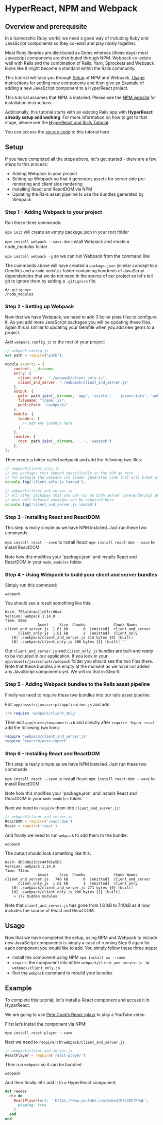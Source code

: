 # HyperReact, NPM and Webpack

## Overview and prerequisite

In a Isomorphic Ruby world, we need a good way of including Ruby and JavaScript components so they co-exist and play nicely together.

Most Ruby libraries are distributed as Gems whereas (these days) most Javascript components are distributed through NPM. Webpack co-exists well with Rails and the combination of Rails, Yarn, Sprockets and Webpack looks like it might become a standard within the Rails community.

This tutorial will take you through [Setup](#setup) of NPM and Webpack, [Usage](#usage) instructions for adding new components and then give an [Example](#example) of adding a new JavaScript component to a HyperReact project.

This tutorial assumes that NPM is installed. Please see the [NPM website](https://www.npmjs.com/) for installation instructions.

Additionally, this tutorial starts with an existing Rails app with **HyperReact already setup and working**. For more information on how to get to that stage, please see the [HyperReact and Rails Tutorial](http://ruby-hyperloop.io/tutorials/hyperreact_with_rails/).

You can access the [source code]((https://github.com/barriehadfield/tutorial-hyperreact-webpack)) to this tutorial here.

## Setup

If you have completed all the steps above, let's get started - there are a few steps to this process:
+ Adding Webpack to your project
+ Setting up Webpack so that it generates assets for server side pre-rendering and client side rendering
+ Installing React and ReactDOM via NPM
+ Updating the Rails asset pipeline to use the bundles generated by Webpack

### Step 1 - Adding Webpack to your project

Run these three commands:

`npm init` will create an empty package.json in your root folder

`npm install webpack --save-dev` install Webpack and create a node_modules folder

`npm install webpack -g` so we can run Webpack from the command line

The commands above will have created a `package.json` (similar concept to a Gemfile) and a `node_modules` folder containing hundreds of JavaScript dependancies that we do not need in the source of our project so let's tell git to ignore them by adding a `.gitignore` file:

```
#/.gitignore
/node_modules
```

### Step 2 - Setting up Webpack

Now that we have Webpack, we need to add 3 boiler plate files to configure it. As you add more JavaScript packages you will be updating these files. Again this is similar to updating your Gemfile when you add new gems to a project.

Add `webpack.config.js` to the root of your project:

```javascript
// webpack.config.js
var path = require("path");

module.exports = {
    context: __dirname,
    entry: {
      client_only:  "./webpack/client_only.js",
      client_and_server: "./webpack/client_and_server.js"
    },
    output: {
      path: path.join(__dirname, 'app', 'assets',   'javascripts', 'webpack'),
      filename: "[name].js",
      publicPath: "/webpack/"
    },
    module: {
      loaders: [
        // add any loaders here
      ]
    },
    resolve: {
      root: path.join(__dirname, '..', 'webpack')
    },
};
```

Then create a folder called webpack and add the following two files:

```javascript
// webpack/client_only.js
// any packages that depend specifically on the DOM go here
// for example the webpack css loader generates code that will break prerendering
console.log('client_only.js loaded');
```

```javascript
// webpack/client_and_server.js
// all other packages that you can run on both server (prerendering) and client go here
// most well behaved packages can be required here
console.log('client_and_server.js loaded')
```

### Step 3 - Installing React and ReactDOM

This step is really simple as we have NPM installed. Just run these two commands:

`npm install react --save` to install React
`npm install react-dom --save` to install ReactDOM

Note how this modifies your 'package.json' and installs React and ReactDOM in your `node_modules` folder.

### Step 4 - Using Webpack to build your client and server bundles

Simply run this command:

`webpack`

You should see a result something like this:

```
Hash: 756a1dc4a11c8fccd0a4
Version: webpack 1.14.0
Time: 55ms
               Asset     Size  Chunks             Chunk Names
client_and_server.js  1.61 kB       0  [emitted]  client_and_server
      client_only.js  1.61 kB       1  [emitted]  client_only
   [0] ./webpack/client_and_server.js 214 bytes {0} [built]
   [0] ./webpack/client_only.js 206 bytes {1} [built]```
```
Our `client_and_server.js` and `client_only.js` bundles are built and ready to be included in our application. If you look in your `app/assets/javascripts/webpack` folder you should see the two files there. Note that these bundles are empty at the moment as we have not added any JavaScript components yet. We will do that in Step 6.

### Step 5 - Adding Webpack bundles to the Rails asset pipeline

Finally we need to require these two bundles into our rails asset pipeline.

Edit `app/assets/javascript/application.js` and add

```ruby
//= require 'webpack/client_only'
```

Then edit `app/views/components.rb` and directly after `require 'hyper-react'` add the following two lines:

```ruby
require 'webpack/client_and_server.js'
require 'reactrb/auto-import'
```

### Step 6 - Installing React and ReactDOM

This step is really simple as we have NPM installed. Just run these two commands:

`npm install react --save` to install React
`npm install react-dom --save` to install ReactDOM

Note how this modifies your 'package.json' and installs React and ReactDOM in your `node_modules` folder.

Next we need to `require` them into `client_and_server.js`:

```javascript
// webpack/client_and_server.js
ReactDOM = require('react-dom')
React = require('react')
```

And finally we need to run `webpack` to add them to the bundle:

```
webpack
```

The output should look something like this:

```
Hash: db338e21dcc44f66e5b5
Version: webpack 1.14.0
Time: 737ms
               Asset     Size  Chunks             Chunk Names
client_and_server.js   740 kB       0  [emitted]  client_and_server
      client_only.js  1.61 kB       1  [emitted]  client_only
   [0] ./webpack/client_and_server.js 271 bytes {0} [built]
   [0] ./webpack/client_only.js 206 bytes {1} [built]
    + 177 hidden modules
```

Note that `client_and_server.js` has gone from 1.61kB to 740kB as it now includes the source of React and ReactDOM.

## Usage

Now that we have completed the setup, using NPM and Webpack to include new JavaScript components is simply a case of running Step 6 again for each component you would like to add. You simply follow these three steps:

+ Install the component using NPM `npm install xx --save`
+ `require` the component into either `webpack/client_and_server.js ` or `webpack/client_only.js `
+ Run the `webpack` command to rebuild your bundles

## Example

To complete this tutorial, let's install a React component and access it in HyperReact.

We are going to use [Pete Cook’s React rplayr](https://github.com/CookPete/playr) to play a YouTube video.

First let’s install the component via NPM:

```
npm install react-player --save
```

Next we need to `require` it in `webpack/client_and_server.js`

```javascript
// webpack/client_and_server.js
ReactPlayer = require('react-player')
```

Then run `webpack` so it can be bundled

```
webpack
```

And then finally let’s add it to a HyperReact component:

```ruby
def render
  div do
    ReactPlayer(url:  'https://www.youtube.com/embed/FzCsDVfPQqk',
      playing: true
    )
  end
end
```
